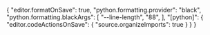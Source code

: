 {
"editor.formatOnSave": true,
"python.formatting.provider": "black",
"python.formatting.blackArgs": [
"--line-length",
"88",
],
"[python]": {
"editor.codeActionsOnSave": {
"source.organizeImports": true
}
}
}
